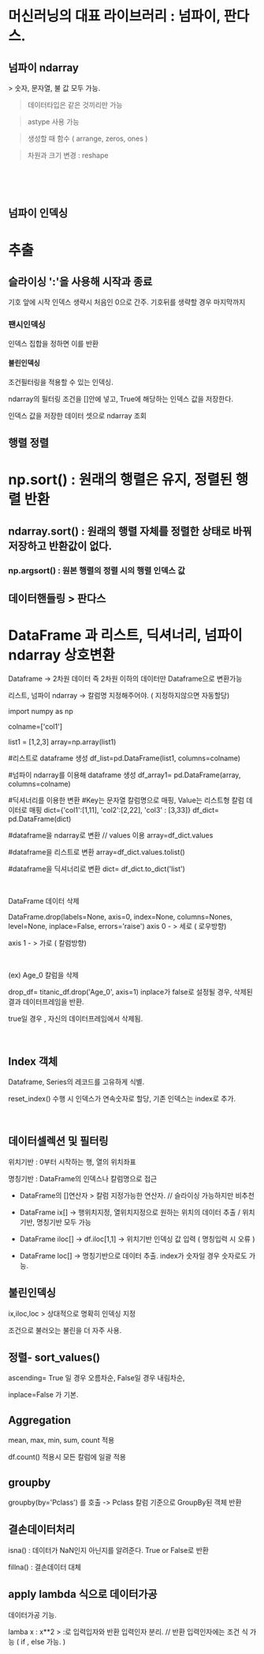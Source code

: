 머신러닝의 대표 라이브러리 : 넘파이, 판다스.
=============================================


넘파이 ndarray
---------------
​> 숫자, 문자열, 불 값 모두 가능.

> 데이터타입은 같은 것끼리만 가능

> astype 사용 가능

> 생성할 때 함수 ( arrange, zeros, ones )

> 차원과 크기 변경 : reshape

​

​

넘파이 인덱싱
------------

# 추출

## 슬라이싱  ':'을 사용해 시작과 종료

  기호 앞에 시작 인덱스 생략시 처음인 0으로 간주.  기호뒤를 생략할 경우 마지막까지

### 팬시인덱싱

 인덱스 집합을 정하면 이를 반환

#### 불린인덱싱

 조건필터링을 적용할 수 있는 인덱싱.

 ndarray의 필터링 조건을 []안에 넣고, True에 해당하는 인덱스 값을 저장한다.

 인덱스 값을 저장한 데이터 셋으로 ndarray 조회

 

행렬 정렬
---------

 # np.sort() : 원래의 행렬은 유지, 정렬된 행렬 반환
## ndarray.sort() : 원래의 행렬 자체를 정렬한 상태로 바꿔 저장하고 반환값이 없다.
### np.argsort() : 원본 행렬의 정렬 시의 행렬 인덱스 값



데이터핸들링 > 판다스
----------------------

# DataFrame 과 리스트, 딕셔너리, 넘파이 ndarray 상호변환

Dataframe -> 2차원 데이터
      즉 2차원 이하의 데이터만 Dataframe으로 변환가능



리스트, 넘파이 ndarray  -> 칼럼명 지정해주어야. ( 지정하지않으면 자동할당) 

import numpy as np

colname=['col1']

list1 = [1,2,3]
array=np.array(list1)

#리스트로 dataframe 생성
df_list=pd.DataFrame(list1, columns=colname)

#넘파이 ndarray를 이용해 dataframe 생성
df_array1= pd.DataFrame(array, columns=colname)

#딕셔너리를 이용한 변환
#Key는 문자열 칼럼명으로 매핑, Value는 리스트형 칼럼 데이터로 매핑
dict={'col1':[1,11], 'col2':[2,22], 'col3' : [3,33]}
df_dict= pd.DataFrame(dict)

#dataframe을 ndarray로 변환       //  values 이용
array=df_dict.values

#dataframe을 리스트로 변환
array=df_dict.values.tolist()

#dataframe을 딕셔너리로 변환
dict= df_dict.to_dict('list')
​

​

DataFrame 데이터 삭제

DataFrame.drop(labels=None, axis=0, index=None, columns=Nones, level=None, inplace=False, errors='raise')
axis 0  - > 세로 ( 로우방향)

axis 1  - > 가로 ( 칼럼방향)

​

(ex) Age_0 칼럼을 삭제 

drop_df= titanic_df.drop('Age_0', axis=1)
inplace가 false로 설정될 경우, 삭제된 결과 데이터프레임을 반환.

true일 경우 , 자신의 데이터프레임에서 삭제됨.

​

Index 객체
----------
Dataframe, Series의 레코드를 고유하게 식별. 

reset_index()  수행 시 인덱스가 연속숫자로 할당, 기존 인덱스는 index로 추가.

​

데이터셀렉션 및 필터링
-----------------------
위치기반 : 0부터 시작하는 행, 열의 위치좌표

명칭기반 : DataFrame의 인덱스나 칼럼명으로 접근


- DataFrame의 []연산자 > 칼럼 지정가능한 연산자. // 슬라이싱 가능하지만 비추천

- DataFrame ix[] ->  행위치지정, 열위치지정으로 원하는 위치의 데이터 추출  / 위치기반, 명칭기반 모두 가능

- DataFrame iloc[] -> df.iloc[1,1] -> 위치기반 인덱싱 값 입력 ( 명칭입력 시 오류 )

- DataFrame loc[] -> 명칭기반으로 데이터 추출. index가 숫자일 경우 숫자로도 가능.



불린인덱싱
-----------
ix,iloc,loc > 상대적으로 명확히 인덱싱 지정

조건으로 불러오는 불린을 더 자주 사용.



정렬- sort_values()
---------------------
ascending= True 일 경우 오름차순, False일 경우 내림차순,

inplace=False 가 기본.



Aggregation
-------------
mean, max, min, sum, count 적용

df.count() 적용시 모든 칼럼에 일괄 적용


groupby
---------
groupby(by='Pclass') 를 호출 -> Pclass 칼럼 기준으로 GroupBy된 객체 반환



결손데이터처리
-------------
isna()         : 데이터가 NaN인지 아닌지를 알려준다. True or False로 반환

fillna()       : 결손데이터 대체



apply lambda 식으로 데이터가공
------------------------------
데이터가공 기능. 

lamba x : x**2              > :로 입력입자와 반환 입력인자 분리. // 반환 입력인자에는 조건 식 가능 ( if , else 가능. )

​

​
